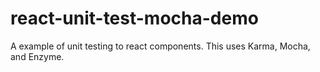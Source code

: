 # react-unit-test-mocha-demo
A example of unit testing to react components. This uses Karma, Mocha, and Enzyme.

